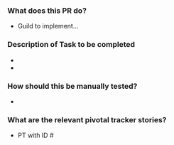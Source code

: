 ### What does this PR do?
- Guild to implement...
### Description of Task to be completed
- 
- 
### How should this be manually tested?
-

### What are the relevant pivotal tracker stories?
- PT with ID #

